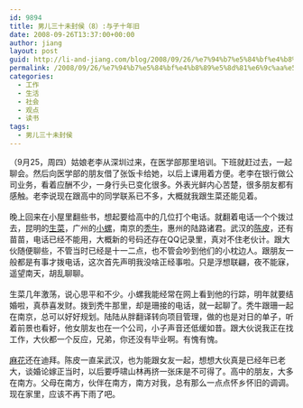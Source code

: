 ```yaml
---
id: 9894
title: 男儿三十未封侯（8）:与子十年旧
date: 2008-09-26T13:37:00+00:00
author: jiang
layout: post
guid: http://li-and-jiang.com/blog/2008/09/26/%e7%94%b7%e5%84%bf%e4%b8%89%e5%8d%81%e6%9c%aa%e5%b0%81%e4%be%af%ef%bc%888%ef%bc%89%e4%b8%8e%e5%ad%90%e5%8d%81%e5%b9%b4%e6%97%a7/
permalink: /2008/09/26/%e7%94%b7%e5%84%bf%e4%b8%89%e5%8d%81%e6%9c%aa%e5%b0%81%e4%be%af%ef%bc%888%ef%bc%89%e4%b8%8e%e5%ad%90%e5%8d%81%e5%b9%b4%e6%97%a7/
categories:
  - 工作
  - 生活
  - 社会
  - 观点
  - 读书
tags:
  - 男儿三十未封侯
---
```

<div>
  （9月25，周四）姑娘老李从深圳过来，在医学部那里培训。下班就赶过去，一起聊会。然后向医学部的朋友借了张饭卡给她，以后上课用着方便。老李在银行做公司业务，看着应酬不少，一身行头已变化很多。外表光鲜内心苦楚，很多朋友都有感触。老李说现在跟高中的同学联系已不多，大概就我跟生菜还能见着。
</div>

<div>
   
</div>

<div>
  晚上回来在小屋里翻些书，想起要给高中的几位打个电话。就翻着电话一个个拨过去，昆明的<a href="http://panshanghu.spaces.live.com/blog/cns!48FF0CB3CA580A89!478.entry">生菜</a>，广州的<a href="http://panshanghu.spaces.live.com/blog/cns!48FF0CB3CA580A89!415.entry">小螺</a>，南京的<a href="http://panshanghu.spaces.live.com/blog/cns!48FF0CB3CA580A89!189.entry">秃牛</a>，惠州的陆路诸君。武汉的<a href="http://panshanghu.spaces.live.com/blog/cns!48FF0CB3CA580A89!165.entry">陈皮</a>，还有苗苗，电话已经不能用，大概新的号码还存在QQ记录里，真对不住老伙计。跟大伙随便聊些，不管当时已经是十一二点，也不管会吵到他们的小枕边人。跟朋友一般都是有事才拨电话，这次首先声明我没啥正经事啦。只是浮想联翩，夜不能寐，遥望南天，胡乱聊聊。
</div>

<div>
   
</div>

<div>
  生菜几年激荡，说心思平和不少。小螺我能经常在网上看到他的行踪，明年就要结婚啦，真恭喜发财。拨到秃牛那里，却是珊接的电话，就一起聊了。秃牛跟珊一起在南京，总可以好好规划。陆陆从胖翻译转向项目管理，做的也是对日的单子，听着前景也看好，他女朋友也在一个公司，小子声音还低缓如昔。跟大伙说我正在找工作，大伙都一个反应，兄弟，你还没有毕业啊。有愧有愧。
</div>

<div>
   
</div>

<div>
  <a href="http://panshanghu.spaces.live.com/blog/cns!48FF0CB3CA580A89!387.entry">麻花</a>还在迪拜。陈皮一直呆武汉，也为能跟女友一起，想想大伙真是已经年已老大，谈婚论嫁正当时，以后要呼啸山林再挤一张床是不可得了。高中的朋友，大多在南方。父母在南方，伙伴在南方，南方对我，总有那么一点点怀乡怀旧的调调。现在家里，应该不再下雨了吧。
</div>
